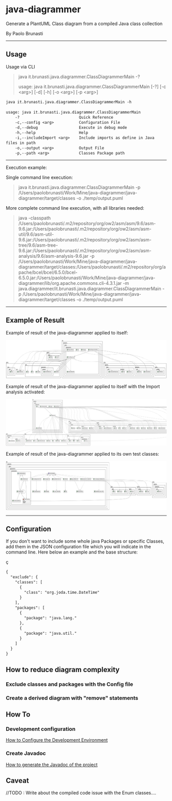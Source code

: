 # java-diagrammer
Generate a PlantUML Class diagram from a compiled Java class collection

By Paolo Brunasti

---

## Usage

Usage via CLI

> java it.brunasti.java.diagrammer.ClassDiagrammerMain -?
> 
> usage: java it.brunasti.java.diagrammer.ClassDiagrammerMain [-?] [-c \<arg\>] [-d] [-h] [-o \<arg\>] [-p \<arg\>]

```
java it.brunasti.java.diagrammer.ClassDiagrammerMain -h

usage: java it.brunasti.java.diagrammer.ClassDiagrammerMain
    -?                          Quick Reference
    -c,--config <arg>           Configuration File
    -d,--debug                  Execute in debug mode
    -h,--help                   Help
    -i,--includeImport <arg>    Include imports as define in Java files in path
    -o,--output <arg>           Output File
    -p,--path <arg>             Classes Package path
```

---

Execution example:

Single command line execution:

> java it.brunasti.java.diagrammer.ClassDiagrammerMain -p /Users/paolobrunasti/Work/Mine/java-diagrammer/java-diagrammer/target/classes -o ./temp/output.puml 


More complete command line execution, with all libraries needed:


> java 
> -classpath /Users/paolobrunasti/.m2/repository/org/ow2/asm/asm/9.6/asm-9.6.jar:/Users/paolobrunasti/.m2/repository/org/ow2/asm/asm-util/9.6/asm-util-9.6.jar:/Users/paolobrunasti/.m2/repository/org/ow2/asm/asm-tree/9.6/asm-tree-9.6.jar:/Users/paolobrunasti/.m2/repository/org/ow2/asm/asm-analysis/9.6/asm-analysis-9.6.jar -p /Users/paolobrunasti/Work/Mine/java-diagrammer/java-diagrammer/target/classes:/Users/paolobrunasti/.m2/repository/org/apache/bcel/bcel/6.5.0/bcel-6.5.0.jar:/Users/paolobrunasti/Work/Mine/java-diagrammer/java-diagrammer/lib/org.apache.commons.cli-4.3.1.jar 
> -m java.diagrammer/it.brunasti.java.diagrammer.ClassDiagrammerMain 
> -p /Users/paolobrunasti/Work/Mine/java-diagrammer/java-diagrammer/target/classes 
> -o ./temp/output.puml


---

## Example of Result

Example of result of the java-diagrammer applied to itself:

![java-diagrammer class diagram](docs/output.png)

Example of result of the java-diagrammer applied to itself with the Import analysis activated:

![java-diagrammer class diagram](docs/output-import.png)

Example of result of the java-diagrammer applied to its own test classes:

![java-diagrammer class diagram](docs/output-test.png)


--- 

## Configuration

If you don't want to include some whole java Packages or specific Classes, 
add them in the JSON configuration file which you will indicate in the command line.
Here below an example and the base structure:

ç

```
{
  "exclude": {
    "classes": [
      {
        "class": "org.joda.time.DateTime"
      }
    ],
    "packages": [
      {
        "package": "java.lang."
      },
      {
        "package": "java.util."
      }
    ]
  }
}
```


## How to reduce diagram complexity

### Exclude classes and packages with the Config file

### Create a derived diagram with "remove" statements


## How To

### Development configuration

[How to Configure the Development Environment](docs/howToConfigure.md)


### Create Javadoc

[How to generate the Javadoc of the project](docs/howToJavadoc.md)



## Caveat

//TODO : Write about the compiled code issue with the Enum classes....


